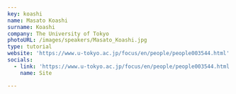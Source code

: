 ```yaml
---
key: koashi
name: Masato Koashi
surname: Koashi
company: The University of Tokyo
photoURL: /images/speakers/Masato_Koashi.jpg
type: tutorial
website: 'https://www.u-tokyo.ac.jp/focus/en/people/people003544.html'
socials:
  - link: 'https://www.u-tokyo.ac.jp/focus/en/people/people003544.html'
    name: Site

---
```

